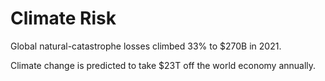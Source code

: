 # Climate Risk

Global natural-catastrophe losses climbed 33% to $270B in 2021.

Climate change is predicted to take $23T off the world economy annually.
